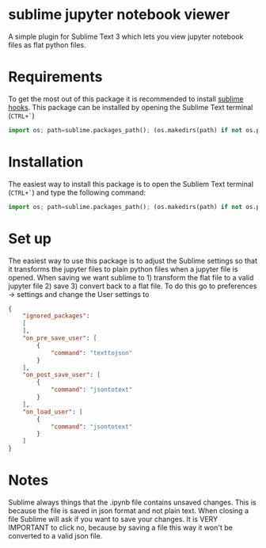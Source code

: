 # sublime jupyter notebook viewer
A simple plugin for Sublime Text 3 which lets you view jupyter notebook files as flat python files.

# Requirements
To get the most out of this package it is recommended to install [sublime hooks](https://github.com/twolfson/sublime-hooks). This package can be installed by opening the Sublime Text terminal (`` CTRL+` ``)
```python
import os; path=sublime.packages_path(); (os.makedirs(path) if not os.path.exists(path) else None); window.run_command('exec', {'cmd': ['git', 'clone', 'https://github.com/twolfson/sublime-hooks', 'hooks'], 'working_dir': path})
```

# Installation
The easiest way to install this package is to open the Subliem Text terminal (`` CTRL+` ``) and type the following command:
```python
import os; path=sublime.packages_path(); (os.makedirs(path) if not os.path.exists(path) else None); window.run_command('exec', {'cmd': ['git', 'clone', 'https://github.com/nielsbos1996/sublime-jupyter-viewer', 'hooks'], 'working_dir': path})
```

# Set up
The easiest way to use this package is to adjust the Sublime settings so that it transforms the jupyter files to plain python files when a jupyter file is opened. When saving we want sublime to 1) transform the flat file to a valid jupyter file 2) save 3) convert back to a flat file. To do this go to preferences -> settings and change the User settings to
```json
{
	"ignored_packages":
	[
	],
	"on_pre_save_user": [
		{
			"command": "texttojson"
		}
	],
	"on_post_save_user": [
		{
			"command": "jsontotext"
		}
	],
	"on_load_user": [
		{
			"command": "jsontotext"
		}
	]
}

```

# Notes
Sublime always things that the .ipynb file contains unsaved changes. This is because the file is saved in json format and not plain text. When closing a file Sublime will ask if you want to save your changes. It is VERY IMPORTANT to click no, because by saving a file this way it won't be converted to a valid json file. 
